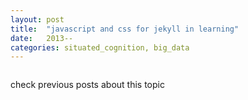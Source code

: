 ```yaml
---
layout: post
title:  "javascript and css for jekyll in learning"
date:   2013--
categories: situated_cognition, big_data
---
```


![]()

check previous posts about this topic

